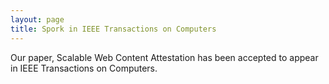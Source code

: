 ```yaml
---
layout: page
title: Spork in IEEE Transactions on Computers
---
```

Our paper, Scalable Web Content Attestation has been accepted to appear in IEEE Transactions on Computers.